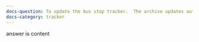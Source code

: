 ```yaml
---
docs-question: To update the bus stop tracker.  The archive updates automatically.
docs-category: tracker
---
```

answer is content
